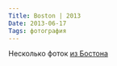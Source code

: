 ```yaml
---
Title: Boston | 2013
Date: 2013-06-17
Tags: фотография
---
```


<div class="text">Несколько фоток <a href="http://www.flickr.com/photos/alexeypegov/sets/72157634172788556/">из Бостона</a></div>